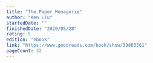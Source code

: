 ```yaml
---
title: "The Paper Menagerie"
author: "Ken Liu"
startedDate: ""
finishedDate: "2020/05/28"
rating: 5
edition: "ebook"
link: "https://www.goodreads.com/book/show/39803561"
pageCount: 32
---
```



